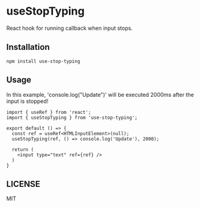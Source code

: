 # useStopTyping
React hook for running callback when input stops.

## Installation
```
npm install use-stop-typing
```


## Usage
In this example, 'console.log("Update")' will be executed 2000ms after the input is stopped!
```tsx
import { useRef } from 'react';
import { useStopTyping } from 'use-stop-typing';

export default () => {
  const ref = useRef<HTMLInputElement>(null);
  useStopTyping(ref, () => console.log('Update'), 2000);

  return (
    <input type="text" ref={ref} />
  )
}
```

## LICENSE
MIT
